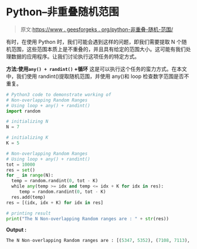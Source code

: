 # Python–非重叠随机范围

> 原文:[https://www . geesforgeks . org/python-非重叠-随机-范围/](https://www.geeksforgeeks.org/python-non-overlapping-random-ranges/)

有时，在使用 Python 时，我们可能会遇到这样的问题，即我们需要提取 N 个随机范围，这些范围本质上是不重叠的，并且具有给定的范围大小。这可能有我们处理数据的应用程序。让我们讨论执行这项任务的特定方式。

**方法:使用`any() + randint()` +循环**
这是可以执行这个任务的蛮力方式。在本文中，我们使用 randint()提取随机范围，并使用 any()和 loop 检查数字范围是否不重复。

```py
# Python3 code to demonstrate working of 
# Non-overlapping Random Ranges
# Using loop + any() + randint()
import random

# initializing N 
N = 7

# initializing K 
K = 5

# Non-overlapping Random Ranges
# Using loop + any() + randint()
tot = 10000
res = set()
for _ in range(N):
  temp = random.randint(0, tot - K) 
  while any(temp >= idx and temp <= idx + K for idx in res):
     temp = random.randint(0, tot - K) 
  res.add(temp)
res = [(idx, idx + K) for idx in res]

# printing result 
print("The N Non-overlapping Random ranges are : " + str(res)) 
```

**Output :**

```py
The N Non-overlapping Random ranges are : [(5347, 5352), (7108, 7113), (5479, 5484), (1906, 1911), (2228, 2233), (5206, 5211), (3260, 3265)]

```